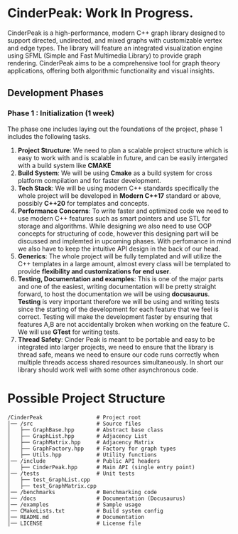 # CinderPeak: Work In Progress.
CinderPeak is a high-performance, modern C++ graph library designed to support directed, undirected, and mixed graphs with customizable vertex and edge types. The library will feature an integrated visualization engine using SFML (Simple and Fast Multimedia Library) to provide graph rendering. CinderPeak aims to be a comprehensive tool for graph theory applications, offering both algorithmic functionality and visual insights.


## Development Phases
### Phase 1 : Initialization (1 week)
The phase one includes laying out the foundations of the project, phase 1 includes the following tasks.
<br>
1. **Project Structure**: We need to plan a scalable project structure which is easy to work with and is scalable in future, and can be easily intergated with a build system like **CMAKE**
2. **Build System**: We will be using **Cmake** as a build system for cross platform compilation and for faster development.
3. **Tech Stack**: We will be using modern C++ standards specifically the whole project will be developed in **Modern C++17** standard or above, possibly **C++20** for templates and concepts.
4. **Performance Concerns**: To write faster and optimized code we need to use modern C++ features such as smart pointers and use STL for storage and algorithms. While designing we also need to use OOP concepts for structuring of code, however this designing part will be discussed and implemted in upcoming phases. With perfomance in mind we also have to keep the intuitive API design in the back of our head.
5. **Generics**: The whole project will be fully templated and will utilize the C++ templates in a large amount, almost every class will be templated to provide **flexibility and customizations for end user**.
6. **Testing, Documentation and examples**: This is one of the major parts and one of the easiest, writing documentation will be pretty straight forward, to host the documentation we will be using **docusaurus**. 
<br>**Testing** is very important therefore we will be using and writing tests since the starting of the development for each feature that we feel is correct. Testing will make the development faster by ensuring that features A,B are not accidentally broken when working on the feature C. We will use **GTest** for writing tests.
7. **Thread Safety**: Cinder Peak is meant to be portable and easy to be integrated into larger projects, we need to ensure that the library is thread safe, means we need to ensure our code runs correctly when multiple threads access shared resources simultaneously. In short our library should work well with some other asynchronous code.

# Possible Project Structure
```
/CinderPeak                 # Project root
│── /src                    # Source files
│   ├── GraphBase.hpp       # Abstract base class
│   ├── GraphList.hpp       # Adjacency List
│   ├── GraphMatrix.hpp     # Adjacency Matrix
│   ├── GraphFactory.hpp    # Factory for graph types
│   ├── Utils.hpp           # Utility functions
│── /include                # Public API headers
│   ├── CinderPeak.hpp      # Main API (single entry point)
│── /tests                  # Unit tests
│   ├── test_GraphList.cpp  
│   ├── test_GraphMatrix.cpp  
│── /benchmarks             # Benchmarking code
│── /docs                   # Documentation (Docusaurus)
│── /examples               # Sample usage
│── CMakeLists.txt          # Build system config
│── README.md               # Documentation
│── LICENSE                 # License file
```